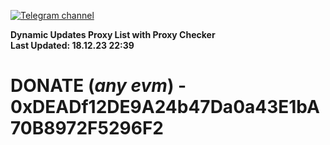 [![Telegram channel](https://img.shields.io/endpoint?url=https://runkit.io/damiankrawczyk/telegram-badge/branches/master?url=https://t.me/n4z4v0d)](https://t.me/n4z4v0d) 

**Dynamic Updates Proxy List with Proxy Checker**  
**Last Updated: 18.12.23 22:39**

# DONATE (_any evm_) - 0xDEADf12DE9A24b47Da0a43E1bA70B8972F5296F2
